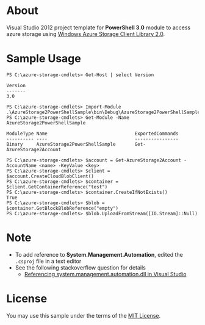 About
========================================

Visual Studio 2012 project template for **PowerShell 3.0** module to access azure storage using [Windows Azure Storage Client Library 2.0](http://nuget.org/packages/WindowsAzure.Storage/).

Sample Usage
========================================

```
PS C:\azure-storage-cmdlets> Get-Host | select Version

Version
-------
3.0

PS C:\azure-storage-cmdlets> Import-Module .\AzureStorage2PowerShellSample\bin\Debug\AzureStorage2PowerShellSample.dll
PS C:\azure-storage-cmdlets> Get-Module -Name AzureStorage2PowerShellSample

ModuleType Name                                ExportedCommands
---------- ----                                ----------------
Binary     AzureStorage2PowerShellSample       Get-AzureStorage2Account

PS C:\azure-storage-cmdlets> $account = Get-AzureStorage2Account -AccountName <name> -KeyValue <key>
PS C:\azure-storage-cmdlets> $client = $account.CreateCloudBlobClient()
PS C:\azure-storage-cmdlets> $container = $client.GetContainerReference("test")
PS C:\azure-storage-cmdlets> $container.CreateIfNotExists()
True
PS C:\azure-storage-cmdlets> $blob = $container.GetBlockBlobReference("empty")
PS C:\azure-storage-cmdlets> $blob.UploadFromStream([IO.Stream]::Null)
```

Note
========================================

* To add reference to **System.Management.Automation**, edited the `.csproj` file in a text editor
* See the following stackoverflow question for details
    * [Referencing system.management.automation.dll in Visual Studio](http://stackoverflow.com/questions/1186270/referencing-system-management-automation-dll-in-visual-studio)

License
========================================

You may use this sample under the terms of the [MIT License](LICENSE).
